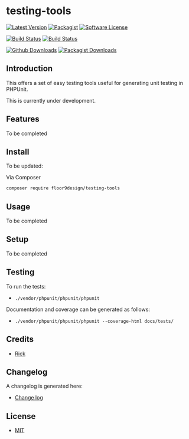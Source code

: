 # testing-tools

[![Latest Version](https://img.shields.io/github/v/release/floor9design-ltd/testing-tools?include_prereleases&style=plastic)](https://github.com/floor9design-ltd/testing-tools/releases)
[![Packagist](https://img.shields.io/packagist/v/floor9design/testing-tools?style=plastic)](https://packagist.org/packages/floor9design/testing-tools)
[![Software License](https://img.shields.io/badge/license-MIT-brightgreen.svg?style=plastic)](LICENCE.md)

[![Build Status](https://img.shields.io/travis/floor9design-ltd/testing-tools?style=plastic)](https://travis-ci.com/github/floor9design-ltd/testing-tools)
[![Build Status](https://img.shields.io/codecov/c/github/floor9design-ltd/testing-tools?style=plastic)](https://codecov.io/gh/floor9design-ltd/testing-tools)

[![Github Downloads](https://img.shields.io/github/downloads/floor9design-ltd/testing-tools/total?style=plastic)](https://github.com/floor9design-ltd/testing-tools)
[![Packagist Downloads](https://img.shields.io/packagist/dt/floor9design/testing-tools?style=plastic)](https://packagist.org/packages/floor9design/testing-tools)


## Introduction

This offers a set of easy testing tools useful for generating unit testing in PHPUnit.

This is currently under development.

## Features

To be completed

## Install

To be updated: 

Via Composer

``` bash
composer require floor9design/testing-tools
```

## Usage

To be completed

## Setup

To be completed

## Testing

To run the tests: 

* `./vendor/phpunit/phpunit/phpunit`

Documentation and coverage can be generated as follows:

* `./vendor/phpunit/phpunit/phpunit --coverage-html docs/tests/`

## Credits

- [Rick](https://github.com/elb98rm)

## Changelog

A changelog is generated here:

* [Change log](CHANGELOG.md)

## License

* [MIT](LICENCE.md)